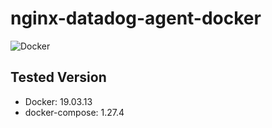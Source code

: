 # nginx-datadog-agent-docker
![Docker](https://github.com/chaspy/nginx-datadog-agent-docker/workflows/Docker/badge.svg)

## Tested Version

* Docker: 19.03.13
* docker-compose: 1.27.4

